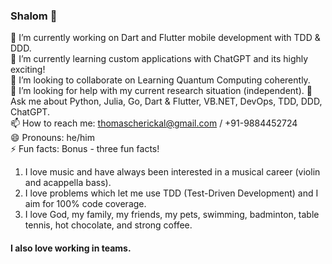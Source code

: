 ### Shalom 👋

🔭 I’m currently working on Dart and Flutter mobile development with TDD & DDD. <br>
🌱 I’m currently learning custom applications with ChatGPT and its highly exciting! <br>
👯 I’m looking to collaborate on Learning Quantum Computing coherently. <br>
🤔 I’m looking for help with my current research situation (independent).
💬 Ask me about Python, Julia, Go, Dart & Flutter, VB.NET, DevOps, TDD, DDD, ChatGPT. <br>
📫 How to reach me: thomascherickal@gmail.com / +91-9884452724 <br>
😄 Pronouns: he/him <br>
⚡  Fun facts: Bonus - three fun facts! <br>
1) I love music and have always been interested in a musical career (violin and acappella bass). <br> 
2) I love problems which let me use TDD (Test-Driven Development) and I aim for 100% code coverage. <br>
3) I love God, my family, my friends, my pets, swimming, badminton, table tennis, hot chocolate, and strong coffee. <br>
#### I also love working in teams.


